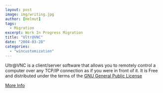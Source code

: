 ```yaml
---
layout: post
image: img/writing.jpg
author: [Helmut]
tags:
  - Migration
excerpt: Work In Progress Migration
title: "Ultr@VNC"
date: "2004-03-28"
categories: 
  - "wincustomization"
---
```


Ultr@VNC is a client/server software that allows you to remotely control a computer over any TCP/IP connection as if you were in front of it. It is Free and distributed under the terms of the [GNU General Public License](http://www.gnu.org/copyleft/gpl.html)

[More Info](http://ultravnc.sourceforge.net/)

